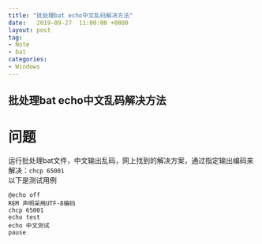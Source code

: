 ```yaml
---
title: "批处理bat echo中文乱码解决方法"
date:   2019-09-27  11:00:00 +0800
layout: post
tag:
- Note
- bat
categories:
- Windows
---
```


批处理bat echo中文乱码解决方法
------
# 问题
运行批处理bat文件，中文输出乱码，网上找到的解决方案，通过指定输出编码来解决：`chcp 65001`   
以下是测试用例
```
@echo off
REM 声明采用UTF-8编码
chcp 65001
echo test
echo 中文测试
pause
```
